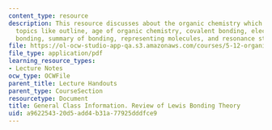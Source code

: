 ```yaml
---
content_type: resource
description: This resource discusses about the organic chemistry which covers the
  topics like outline, age of organic chemistry, covalent bonding, electrons, multiple
  bonding, summary of bonding, representing molecules, and resonance structures.
file: https://ol-ocw-studio-app-qa.s3.amazonaws.com/courses/5-12-organic-chemistry-i-spring-2003/a962254320d5add4b31a77925dddfce9_01.pdf
file_type: application/pdf
learning_resource_types:
- Lecture Notes
ocw_type: OCWFile
parent_title: Lecture Handouts
parent_type: CourseSection
resourcetype: Document
title: General Class Information. Review of Lewis Bonding Theory
uid: a9622543-20d5-add4-b31a-77925dddfce9
---
```

